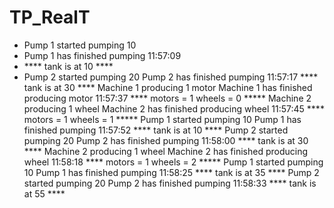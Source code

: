 # TP_RealT


- Pump 1 started pumping 10
- Pump 1 has finished pumping  11:57:09
- **** tank is at 10 ****
- Pump 2 started pumping 20
Pump 2 has finished pumping  11:57:17
**** tank is at 30 ****
Machine 1 producing 1 motor
Machine 1 has finished producing motor 11:57:37
**** motors =  1 wheels = 0 *****
Machine 2 producing 1 wheel
Machine 2 has finished producing wheel 11:57:45
**** motors =  1 wheels = 1 *****
Pump 1 started pumping 10
Pump 1 has finished pumping  11:57:52
**** tank is at 10 ****
Pump 2 started pumping 20
Pump 2 has finished pumping  11:58:00
**** tank is at 30 ****
Machine 2 producing 1 wheel
Machine 2 has finished producing wheel 11:58:18
**** motors =  1 wheels = 2 *****
Pump 1 started pumping 10
Pump 1 has finished pumping  11:58:25
**** tank is at 35 ****
Pump 2 started pumping 20
Pump 2 has finished pumping  11:58:33
**** tank is at 55 ****
